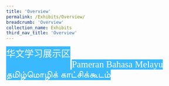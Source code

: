```yaml
---
title: 'Overview'
permalink: /Exhibits/Overview/
breadcrumb: 'Overview'
collection_name: Exhibits
third_nav_title: 'Overview'
---
```

<html>
<head>
<style>
.btnClass{
  background-color: #3BB9FF;!important; 
  color: white !important;
}
.btnClass:hover {
background-color: lightgrey;!important;
  width:31%;
}
</style>
</head>
<body>
<a href="/exhibits/华文学习展示区-chinese-exhibitions-a/总览/"> <div style="display:inline-block; font-family:KaiTi;font-size:25px;" class="btnClass">华文学习展示区<br/>&nbsp;</div></a>
<a href="/exhibits/Pameran- Bahasa- Melayu-Malay-Language-Exhibitions-a/Gambaran-Keseluruhan/" ><div style="display:inline-block; font-family:KaiTi;font-size:25px;" class="btnClass">Pameran Bahasa Melayu</div></a>
<a href="/exhibits/தமிழ்மொழிக்-காட்சிக்கூடம்-Tamil-Exhibitions-a/உள்ளடக்கம்/"> <div style="display:inline-block; font-family:KaiTi;font-size:25px;" class="btnClass">தமிழ்மொழிக் காட்சிக்கூடம்</div></a>
</body>
</html>
